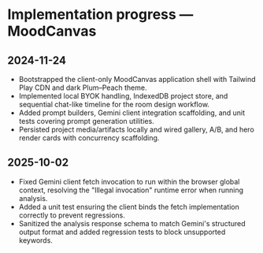 # Implementation progress — MoodCanvas

## 2024-11-24
- Bootstrapped the client-only MoodCanvas application shell with Tailwind Play CDN and dark Plum–Peach theme.
- Implemented local BYOK handling, IndexedDB project store, and sequential chat-like timeline for the room design workflow.
- Added prompt builders, Gemini client integration scaffolding, and unit tests covering prompt generation utilities.
- Persisted project media/artifacts locally and wired gallery, A/B, and hero render cards with concurrency scaffolding.

## 2025-10-02
- Fixed Gemini client fetch invocation to run within the browser global context, resolving the "Illegal invocation" runtime error when running analysis.
- Added a unit test ensuring the client binds the fetch implementation correctly to prevent regressions.
- Sanitized the analysis response schema to match Gemini's structured output format and added regression tests to block unsupported keywords.
